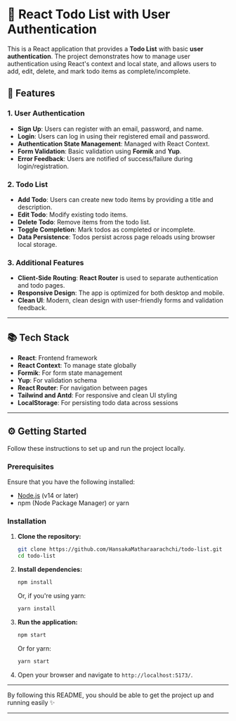 # 🚀 React Todo List with User Authentication

This is a React application that provides a **Todo List** with basic **user authentication**. The project demonstrates how to manage user authentication using React's context and local state, and allows users to add, edit, delete, and mark todo items as complete/incomplete.

## 🌟 Features

### 1. **User Authentication**
- **Sign Up**: Users can register with an email, password, and name.
- **Login**: Users can log in using their registered email and password.
- **Authentication State Management**: Managed with React Context.
- **Form Validation**: Basic validation using **Formik** and **Yup**.
- **Error Feedback**: Users are notified of success/failure during login/registration.

### 2. **Todo List**
- **Add Todo**: Users can create new todo items by providing a title and description.
- **Edit Todo**: Modify existing todo items.
- **Delete Todo**: Remove items from the todo list.
- **Toggle Completion**: Mark todos as completed or incomplete.
- **Data Persistence**: Todos persist across page reloads using browser local storage.

### 3. **Additional Features**
- **Client-Side Routing**: **React Router** is used to separate authentication and todo pages.
- **Responsive Design**: The app is optimized for both desktop and mobile.
- **Clean UI**: Modern, clean design with user-friendly forms and validation feedback.
  
---

## 📚 Tech Stack

- **React**: Frontend framework
- **React Context**: To manage state globally
- **Formik**: For form state management
- **Yup**: For validation schema
- **React Router**: For navigation between pages
- **Tailwind and Antd**: For responsive and clean UI styling
- **LocalStorage**: For persisting todo data across sessions

---

## ⚙️ Getting Started

Follow these instructions to set up and run the project locally.

### Prerequisites

Ensure that you have the following installed:
- [Node.js](https://nodejs.org/en/) (v14 or later)
- npm (Node Package Manager) or yarn

### Installation

1. **Clone the repository:**
   ```bash
   git clone https://github.com/HansakaMatharaarachchi/todo-list.git
   cd todo-list
   ```

2. **Install dependencies:**
   ```bash
   npm install
   ```
   Or, if you're using yarn:
   ```bash
   yarn install
   ```

3. **Run the application:**
   ```bash
   npm start
   ```
   Or for yarn:
   ```bash
   yarn start
   ```

4. Open your browser and navigate to `http://localhost:5173/`.

---

By following this README, you should be able to get the project up and running easily ✨

---
